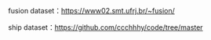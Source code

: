 fusion dataset：https://www02.smt.ufrj.br/~fusion/

ship dataset：https://github.com/ccchhhy/code/tree/master
